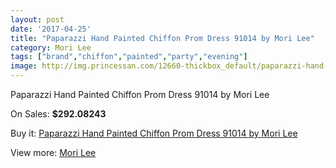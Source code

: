 ```yaml
---
layout: post
date: '2017-04-25'
title: "Paparazzi Hand Painted Chiffon Prom Dress 91014 by Mori Lee"
category: Mori Lee
tags: ["brand","chiffon","painted","party","evening"]
image: http://img.princessan.com/12660-thickbox_default/paparazzi-hand-painted-chiffon-prom-dress-91014-by-mori-lee.jpg
---
```

Paparazzi Hand Painted Chiffon Prom Dress 91014 by Mori Lee

On Sales: **$292.08243**
<a href="https://www.princessan.com/en/mori-lee/5991-paparazzi-hand-painted-chiffon-prom-dress-91014-by-mori-lee.html"><amp-img layout="responsive" width="600" height="600" src="//img.princessan.com/12660-thickbox_default/paparazzi-hand-painted-chiffon-prom-dress-91014-by-mori-lee.jpg" alt="Paparazzi Hand Painted Chiffon Prom Dress 91014 by Mori Lee 0" /></a>
<a href="https://www.princessan.com/en/mori-lee/5991-paparazzi-hand-painted-chiffon-prom-dress-91014-by-mori-lee.html"><amp-img layout="responsive" width="600" height="600" src="//img.princessan.com/12661-thickbox_default/paparazzi-hand-painted-chiffon-prom-dress-91014-by-mori-lee.jpg" alt="Paparazzi Hand Painted Chiffon Prom Dress 91014 by Mori Lee 1" /></a>

Buy it: [Paparazzi Hand Painted Chiffon Prom Dress 91014 by Mori Lee](https://www.princessan.com/en/mori-lee/5991-paparazzi-hand-painted-chiffon-prom-dress-91014-by-mori-lee.html "Paparazzi Hand Painted Chiffon Prom Dress 91014 by Mori Lee")

View more: [Mori Lee](https://www.princessan.com/en/46-mori-lee "Mori Lee")